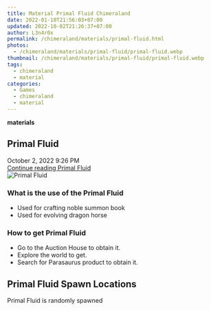 ```yaml
---
title: Material Primal Fluid Chimeraland
date: 2022-01-10T21:56:03+07:00
updated: 2022-10-02T21:26:37+07:00
author: L3n4r0x
permalink: /chimeraland/materials/primal-fluid.html
photos:
  - /chimeraland/materials/primal-fluid/primal-fluid.webp
thumbnail: /chimeraland/materials/primal-fluid/primal-fluid.webp
tags:
  - chimeraland
  - material
categories:
  - Games
  - chimeraland
  - material
---
```


<section id="bootstrap-wrapper">
  <link
    rel="stylesheet"
    href="https://rawcdn.githack.com/dimaslanjaka/Web-Manajemen/870a349/css/bootstrap-5-3-0-alpha3-wrapper.css"
  />
  <div
    class="row g-0 border rounded overflow-hidden flex-md-row mb-4 shadow-sm position-relative bg-light text-dark"
  >
    <div class="col p-4 d-flex flex-column position-static">
      <strong class="d-inline-block mb-2 text-success">materials</strong>
      <h2 class="mb-0">Primal Fluid</h2>
      <div class="mb-1 text-muted">October 2, 2022 9:26 PM</div>
      <a
        href="/chimeraland/materials/primal-fluid.html"
        class="stretched-link d-none"
        >Continue reading Primal Fluid</a
      >
    </div>
    <div class="col-auto d-none d-lg-block">
      <img
        src="/chimeraland/materials/primal-fluid/primal-fluid.webp"
        alt="Primal Fluid"
      />
    </div>
  </div>
  <div class="row bg-light text-dark">
    <div class="col-lg-6 col-12 mb-2">
      <div class="card">
        <div class="card-body">
          <h3 class="card-title">What is the use of the Primal Fluid</h3>
          <div class="card-text">
            <ul>
              <li>Used for crafting noble summon book</li>
              <li>Used for evolving dragon horse</li>
            </ul>
          </div>
        </div>
      </div>
    </div>
    <div class="col-lg-6 col-12 mb-2">
      <div class="card">
        <div class="card-body">
          <h3 class="card-title">How to get Primal Fluid</h3>
          <div class="card-text">
            <ul>
              <li>Go to the Auction House to obtain it.</li>
              <li>Explore the world to get.</li>
              <li>Search for Parasaurus product to obtain it.</li>
            </ul>
          </div>
        </div>
      </div>
    </div>
    <div class="col-12 mb-2">
      <h2>Primal Fluid Spawn Locations</h2>
      <p>Primal Fluid is randomly spawned</p>
    </div>
  </div>
</section>